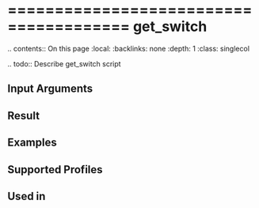 

=======================================
get_switch
=======================================

.. contents:: On this page
    :local:
    :backlinks: none
    :depth: 1
    :class: singlecol

.. todo::
    Describe get_switch script

Input Arguments
---------------

Result
------

Examples
--------

Supported Profiles
------------------

Used in
-------
